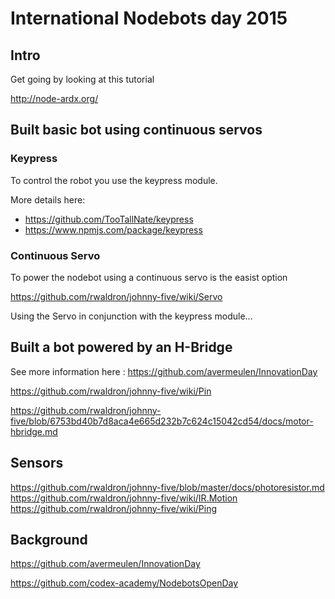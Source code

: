 # International Nodebots day 2015

## Intro

Get going by looking at this tutorial

http://node-ardx.org/

## Built basic bot using continuous servos

### Keypress

To control the robot you use the keypress module.

More details here:

* https://github.com/TooTallNate/keypress
* https://www.npmjs.com/package/keypress

### Continuous Servo

To power the nodebot using a continuous servo is the easist option

https://github.com/rwaldron/johnny-five/wiki/Servo

Using the Servo in conjunction with the keypress module...

## Built a bot powered by an H-Bridge

See more information here : https://github.com/avermeulen/InnovationDay

https://github.com/rwaldron/johnny-five/wiki/Pin

https://github.com/rwaldron/johnny-five/blob/6753bd40b7d8aca4e665d232b7c624c15042cd54/docs/motor-hbridge.md

## Sensors

https://github.com/rwaldron/johnny-five/blob/master/docs/photoresistor.md
https://github.com/rwaldron/johnny-five/wiki/IR.Motion
https://github.com/rwaldron/johnny-five/wiki/Ping

## Background

https://github.com/avermeulen/InnovationDay

https://github.com/codex-academy/NodebotsOpenDay


